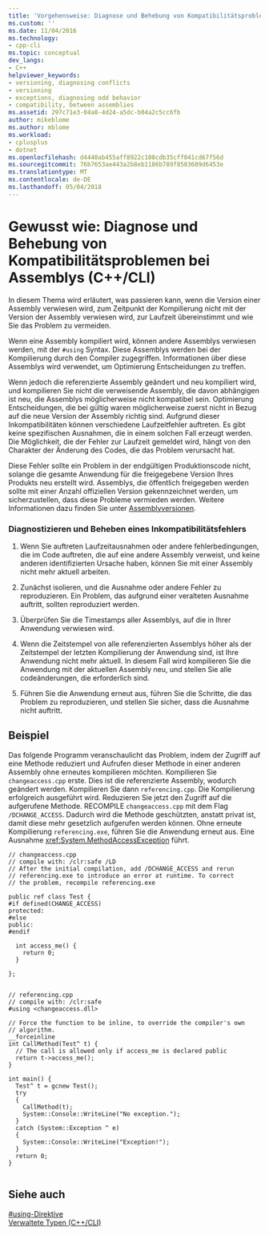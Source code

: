 ```yaml
---
title: 'Vorgehensweise: Diagnose und Behebung von Kompatibilitätsproblemen bei Assemblys (C + c++ / CLI) | Microsoft Docs'
ms.custom: ''
ms.date: 11/04/2016
ms.technology:
- cpp-cli
ms.topic: conceptual
dev_langs:
- C++
helpviewer_keywords:
- versioning, diagnosing conflicts
- versioning
- exceptions, diagnosing odd behavior
- compatibility, between assemblies
ms.assetid: 297c71e3-04a8-4d24-a5dc-b04a2c5cc6fb
author: mikeblome
ms.author: mblome
ms.workload:
- cplusplus
- dotnet
ms.openlocfilehash: d4440ab455aff8922c108cdb35cff041cd67f56d
ms.sourcegitcommit: 76b7653ae443a2b8eb1186b789f8503609d6453e
ms.translationtype: MT
ms.contentlocale: de-DE
ms.lasthandoff: 05/04/2018
---
```

# <a name="how-to-diagnose-and-fix-assembly-compatibility-problems-ccli"></a>Gewusst wie: Diagnose und Behebung von Kompatibilitätsproblemen bei Assemblys (C++/CLI)
In diesem Thema wird erläutert, was passieren kann, wenn die Version einer Assembly verwiesen wird, zum Zeitpunkt der Kompilierung nicht mit der Version der Assembly verwiesen wird, zur Laufzeit übereinstimmt und wie Sie das Problem zu vermeiden.  
  
 Wenn eine Assembly kompiliert wird, können andere Assemblys verwiesen werden, mit der `#using` Syntax. Diese Assemblys werden bei der Kompilierung durch den Compiler zugegriffen. Informationen über diese Assemblys wird verwendet, um Optimierung Entscheidungen zu treffen.  
  
 Wenn jedoch die referenzierte Assembly geändert und neu kompiliert wird, und kompilieren Sie nicht die verweisende Assembly, die davon abhängigen ist neu, die Assemblys möglicherweise nicht kompatibel sein. Optimierung Entscheidungen, die bei gültig waren möglicherweise zuerst nicht in Bezug auf die neue Version der Assembly richtig sind. Aufgrund dieser Inkompatibilitäten können verschiedene Laufzeitfehler auftreten. Es gibt keine spezifischen Ausnahmen, die in einem solchen Fall erzeugt werden. Die Möglichkeit, die der Fehler zur Laufzeit gemeldet wird, hängt von den Charakter der Änderung des Codes, die das Problem verursacht hat.  
  
 Diese Fehler sollte ein Problem in der endgültigen Produktionscode nicht, solange die gesamte Anwendung für die freigegebene Version Ihres Produkts neu erstellt wird. Assemblys, die öffentlich freigegeben werden sollte mit einer Anzahl offiziellen Version gekennzeichnet werden, um sicherzustellen, dass diese Probleme vermieden werden. Weitere Informationen dazu finden Sie unter [Assemblyversionen](/dotnet/framework/app-domains/assembly-versioning).  
  
### <a name="diagnosing-and-fixing-an-incompatibility-error"></a>Diagnostizieren und Beheben eines Inkompatibilitätsfehlers  
  
1.  Wenn Sie auftreten Laufzeitausnahmen oder andere fehlerbedingungen, die im Code auftreten, die auf eine andere Assembly verweist, und keine anderen identifizierten Ursache haben, können Sie mit einer Assembly nicht mehr aktuell arbeiten.  
  
2.  Zunächst isolieren, und die Ausnahme oder andere Fehler zu reproduzieren. Ein Problem, das aufgrund einer veralteten Ausnahme auftritt, sollten reproduziert werden.  
  
3.  Überprüfen Sie die Timestamps aller Assemblys, auf die in Ihrer Anwendung verwiesen wird.  
  
4.  Wenn die Zeitstempel von alle referenzierten Assemblys höher als der Zeitstempel der letzten Kompilierung der Anwendung sind, ist Ihre Anwendung nicht mehr aktuell. In diesem Fall wird kompilieren Sie die Anwendung mit der aktuellen Assembly neu, und stellen Sie alle codeänderungen, die erforderlich sind.  
  
5.  Führen Sie die Anwendung erneut aus, führen Sie die Schritte, die das Problem zu reproduzieren, und stellen Sie sicher, dass die Ausnahme nicht auftritt.  
  
## <a name="example"></a>Beispiel  
 Das folgende Programm veranschaulicht das Problem, indem der Zugriff auf eine Methode reduziert und Aufrufen dieser Methode in einer anderen Assembly ohne erneutes kompilieren möchten. Kompilieren Sie `changeaccess.cpp` erste. Dies ist die referenzierte Assembly, wodurch geändert werden. Kompilieren Sie dann `referencing.cpp`. Die Kompilierung erfolgreich ausgeführt wird. Reduzieren Sie jetzt den Zugriff auf die aufgerufene Methode. RECOMPILE `changeaccess.cpp` mit dem Flag `/DCHANGE_ACCESS`. Dadurch wird die Methode geschützten, anstatt privat ist, damit diese mehr gesetzlich aufgerufen werden können. Ohne erneute Kompilierung `referencing.exe`, führen Sie die Anwendung erneut aus. Eine Ausnahme <xref:System.MethodAccessException> führt.  
  
```  
// changeaccess.cpp  
// compile with: /clr:safe /LD  
// After the initial compilation, add /DCHANGE_ACCESS and rerun  
// referencing.exe to introduce an error at runtime. To correct  
// the problem, recompile referencing.exe  
  
public ref class Test {  
#if defined(CHANGE_ACCESS)  
protected:  
#else  
public:  
#endif  
  
  int access_me() {  
    return 0;  
  }  
  
};  
  
```  
  
```  
// referencing.cpp  
// compile with: /clr:safe   
#using <changeaccess.dll>  
  
// Force the function to be inline, to override the compiler's own  
// algorithm.  
__forceinline  
int CallMethod(Test^ t) {  
  // The call is allowed only if access_me is declared public  
  return t->access_me();  
}  
  
int main() {  
  Test^ t = gcnew Test();  
  try  
  {  
    CallMethod(t);  
    System::Console::WriteLine("No exception.");  
  }  
  catch (System::Exception ^ e)  
  {  
    System::Console::WriteLine("Exception!");  
  }  
  return 0;  
}  
  
```  
  
## <a name="see-also"></a>Siehe auch  
 [#using-Direktive](../preprocessor/hash-using-directive-cpp.md)   
 [Verwaltete Typen (C++/CLI)](../dotnet/managed-types-cpp-cli.md)